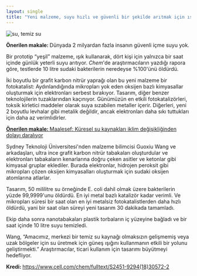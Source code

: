 ```yaml
---
layout: single
title: "Yeni malzeme, suyu hızlı ve güvenli bir şekilde arıtmak için ışık kullanıyor: Testlerde, kirli sudaki bakterilerin %99'unu öldürdü"
---
```

![su, temiz su](https://images.unsplash.com/photo-1460501501851-d5946a18e552?ixlib=rb-1.2.1&ixid=eyJhcHBfaWQiOjEyMDd9&auto=format&fit=crop&w=1350&q=80)
<p class="notice--danger"><a><strong>Önerilen makale: </strong>Dünyada 2 milyardan fazla insanın güvenli içme suyu yok.</a></p>

Bir prototip “yeşil” malzeme, ışık kullanarak, dört kişi için yalnızca bir saat içinde günlük yeterli suyu arıtıyor. *Chem*'de araştırmacıların yazdığı rapora göre, testlerde 10 litre sudaki bakterilerin neredeyse %100'ünü öldürdü.

İki boyutlu bir grafit karbon nitrür yaprağı olan bu yeni malzeme bir fotokatalist: Aydınlandığında mikropları yok eden oksijen bazlı kimyasallar oluşturmak için elektronları serbest bırakıyor. Tasarım, diğer benzer teknolojilerin tuzaklarından kaçınıyor. Günümüzün en etkili fotokatalizörleri, toksik kirletici maddeler olarak suya sızabilen metaller içerir. Diğerleri, yeni 2 boyutlu levhalar gibi metalik değildir, ancak elektronları daha sıkı tuttukları için daha az verimlidirler.

<script async src="//pagead2.googlesyndication.com/pagead/js/adsbygoogle.js"></script>
<ins class="adsbygoogle"
     style="display:block; text-align:center;"
     data-ad-layout="in-article"
     data-ad-format="fluid"
     data-ad-client="ca-pub-7868661326160958"
     data-ad-slot="3072558811"></ins>
<script>
     (adsbygoogle = window.adsbygoogle || []).push({});
</script>

<p class="notice--info"><a href="https://makale.ekofi.science/maalesef-kuresel-su-kaynaklari-iklim-degisikliginden-dolayi-daraliyor/"><strong>Önerilen makale: </strong>Maalesef: Küresel su kaynakları iklim değişikliğinden dolayı daralıyor</a></p>

Sydney Teknoloji Üniversitesi'nden malzeme bilimcisi Guoxiu Wang ve arkadaşları, ultra ince grafit karbon nitrür tabakaları oluşturdular ve elektronları tabakaların kenarlarına doğru çeken asitler ve ketonlar gibi kimyasal gruplar eklediler. Burada elektronlar, hidrojen peroksit gibi mikropları çözen oksijen kimyasalları oluşturmak için sudaki oksijen atomlarına atlarlar.

Tasarım, 50 mililitre su örneğinde E. coli dahil olmak üzere bakterilerin yüzde 99,9999'unu öldürdü. En iyi metal bazlı katalizör kadar verimli. Ve mikropları süresi bir saat olan en iyi metalsiz fotokatalistlerden daha hızlı öldürdü, yani bir saat olan süreyi yeni tasarım 30 dakikada tamamladı.

Ekip daha sonra nanotabakaları plastik torbaların iç yüzeyine bağladı ve bir saat içinde 10 litre suyu temizledi.

Wang, “Amacımız, merkezi bir temiz su kaynağı olmaksızın gelişmemiş veya uzak bölgeler için su üretmek için güneş ışığını kullanmanın etkili bir yolunu geliştirmekti.” Araştırmacılar, ticari kullanım için tasarımı büyütmeyi hedefliyor.

<p class="notice--info"><strong>Kredi: </strong><a href="https://www.cell.com/chem/fulltext/S2451-9294(18)30572-2">https://www.cell.com/chem/fulltext/S2451-9294(18)30572-2</a></p>
